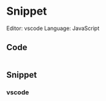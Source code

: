 # Snippet

Editor: vscode
Language: JavaScript

## Code

```jsx

```

## Snippet

### vscode

```jsx

```